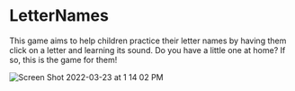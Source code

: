 # LetterNames

This game aims to help children practice their letter names by having them click on a letter and learning its sound. Do you have a little one at home? If so, this is the game for them!

![Screen Shot 2022-03-23 at 1 14 02 PM](https://user-images.githubusercontent.com/91508647/159757351-6b75ef58-293e-4bca-9a1a-e0bc9e9bbec6.png)
